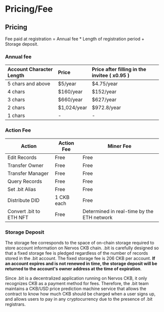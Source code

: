# Pricing/Fee

## Pricing

Fee paid at registration = Annual fee \* Length of registration period + Storage deposit.

### Annual fee

| Account Character Length | Price        | Price after filling in the invitee \( x0.95 \) |
|:-------------------------|:-------------| :--------------------------------------------- |
| 5 chars and above        | \$5/year     | \$4.75/year                                     |
| 4 chars                  | \$160/year   | \$152/year                                      |
| 3 chars                  | \$660/year   | \$627/year                                      |
| 2 chars                  | \$1,024/year | \$972.8/year                             |
| 1 chars                  | -            | -                                              |



### Action Fee

| Action               | Action Fee | Miner Fee                                  |
|----------------------|------------|--------------------------------------------|
| Edit Records         | Free       | Free                                       |
| Transfer Owner       | Free       | Free                                       |
| Transfer Manager     | Free       | Free                                       |
| Query Records        | Free       | Free                                       |
| Set .bit Alias       | Free       | Free                                       |
| Distribute DID       | 1 CKB each | Free                                       |
| Convert .bit to ETH NFT | Free       | Determined in real-time by the ETH network |




### Storage Deposit

The storage fee corresponds to the space of on-chain storage required to store account information on Nervos CKB chain. .bit is carefully designed so that a fixed storage fee is pledged regardless of the number of records stored in the .bit account. The fixed storage fee is 206 CKB per account. **If an account expires and is not renewed in time, the storage deposit will be returned to the account's owner address at the time of expiration**.

Since .bit is a decentralized application running on Nervos CKB, it only recognizes CKB as a payment method for fees. Therefore, the .bit team maintains a CKB/USD price prediction machine service that allows the contract to know how much CKB should be charged when a user signs up, and allows users to pay in any cryptocurrency due to the presence of .bit registrars.

